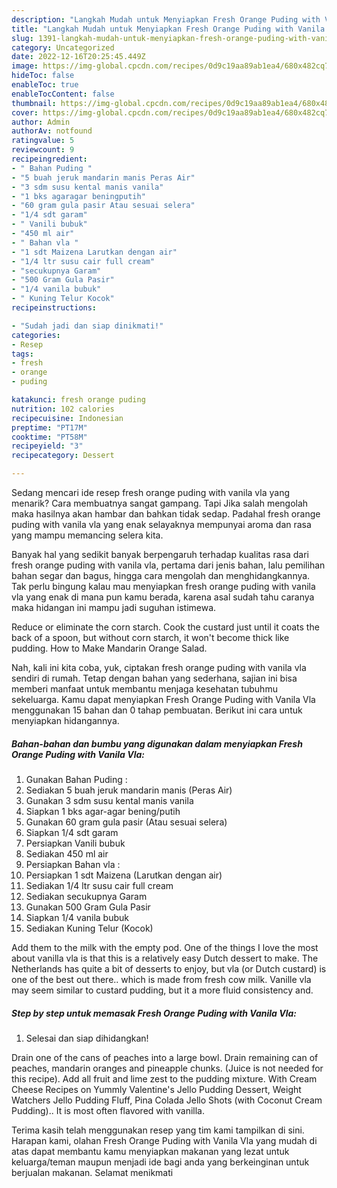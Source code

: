 ```yaml
---
description: "Langkah Mudah untuk Menyiapkan Fresh Orange Puding with Vanila Vla yang Bikin Ngiler"
title: "Langkah Mudah untuk Menyiapkan Fresh Orange Puding with Vanila Vla yang Bikin Ngiler"
slug: 1391-langkah-mudah-untuk-menyiapkan-fresh-orange-puding-with-vanila-vla-yang-bikin-ngiler
category: Uncategorized
date: 2022-12-16T20:25:45.449Z
image: https://img-global.cpcdn.com/recipes/0d9c19aa89ab1ea4/680x482cq70/fresh-orange-puding-with-vanila-vla-foto-resep-utama.jpg
hideToc: false
enableToc: true
enableTocContent: false
thumbnail: https://img-global.cpcdn.com/recipes/0d9c19aa89ab1ea4/680x482cq70/fresh-orange-puding-with-vanila-vla-foto-resep-utama.jpg
cover: https://img-global.cpcdn.com/recipes/0d9c19aa89ab1ea4/680x482cq70/fresh-orange-puding-with-vanila-vla-foto-resep-utama.jpg
author: Admin
authorAv: notfound
ratingvalue: 5
reviewcount: 9
recipeingredient:
- " Bahan Puding "
- "5 buah jeruk mandarin manis Peras Air"
- "3 sdm susu kental manis vanila"
- "1 bks agaragar beningputih"
- "60 gram gula pasir Atau sesuai selera"
- "1/4 sdt garam"
- " Vanili bubuk"
- "450 ml air"
- " Bahan vla "
- "1 sdt Maizena Larutkan dengan air"
- "1/4 ltr susu cair full cream"
- "secukupnya Garam"
- "500 Gram Gula Pasir"
- "1/4 vanila bubuk"
- " Kuning Telur Kocok"
recipeinstructions:

- "Sudah jadi dan siap dinikmati!"
categories:
- Resep
tags:
- fresh
- orange
- puding

katakunci: fresh orange puding 
nutrition: 102 calories
recipecuisine: Indonesian
preptime: "PT17M"
cooktime: "PT58M"
recipeyield: "3"
recipecategory: Dessert

---
```



Sedang mencari ide resep fresh orange puding with vanila vla yang menarik? Cara membuatnya sangat gampang. Tapi Jika salah mengolah maka hasilnya akan hambar dan bahkan tidak sedap. Padahal fresh orange puding with vanila vla yang enak selayaknya mempunyai aroma dan rasa yang mampu memancing selera kita.


Banyak hal yang sedikit banyak berpengaruh terhadap kualitas rasa dari fresh orange puding with vanila vla, pertama dari jenis bahan, lalu pemilihan bahan segar dan bagus, hingga cara mengolah dan menghidangkannya. Tak perlu bingung kalau mau menyiapkan fresh orange puding with vanila vla yang enak di mana pun kamu berada, karena asal sudah tahu caranya maka hidangan ini mampu jadi suguhan istimewa.

Reduce or eliminate the corn starch. Cook the custard just until it coats the back of a spoon, but without corn starch, it won&#39;t become thick like pudding. How to Make Mandarin Orange Salad.


Nah, kali ini kita coba, yuk, ciptakan fresh orange puding with vanila vla sendiri di rumah. Tetap dengan bahan yang sederhana, sajian ini bisa memberi manfaat untuk membantu menjaga kesehatan tubuhmu sekeluarga. Kamu dapat menyiapkan Fresh Orange Puding with Vanila Vla menggunakan 15 bahan dan 0 tahap pembuatan. Berikut ini cara untuk menyiapkan hidangannya.

<!--inarticleads1-->

##### Bahan-bahan dan bumbu yang digunakan dalam menyiapkan Fresh Orange Puding with Vanila Vla:

1. Gunakan  Bahan Puding :
1. Sediakan 5 buah jeruk mandarin manis (Peras Air)
1. Gunakan 3 sdm susu kental manis vanila
1. Siapkan 1 bks agar-agar bening/putih
1. Gunakan 60 gram gula pasir (Atau sesuai selera)
1. Siapkan 1/4 sdt garam
1. Persiapkan  Vanili bubuk
1. Sediakan 450 ml air
1. Persiapkan  Bahan vla :
1. Persiapkan 1 sdt Maizena (Larutkan dengan air)
1. Sediakan 1/4 ltr susu cair full cream
1. Sediakan secukupnya Garam
1. Gunakan 500 Gram Gula Pasir
1. Siapkan 1/4 vanila bubuk
1. Sediakan  Kuning Telur (Kocok)


Add them to the milk with the empty pod. One of the things I love the most about vanilla vla is that this is a relatively easy Dutch dessert to make. The Netherlands has quite a bit of desserts to enjoy, but vla (or Dutch custard) is one of the best out there.. which is made from fresh cow milk. Vanille vla may seem similar to custard pudding, but it a more fluid consistency and. 

<!--inarticleads2-->

##### Step by step untuk memasak Fresh Orange Puding with Vanila Vla:


1. Selesai dan siap dihidangkan!

Drain one of the cans of peaches into a large bowl. Drain remaining can of peaches, mandarin oranges and pineapple chunks. (Juice is not needed for this recipe). Add all fruit and lime zest to the pudding mixture. With Cream Cheese Recipes on Yummly Valentine&#39;s Jello Pudding Dessert, Weight Watchers Jello Pudding Fluff, Pina Colada Jello Shots (with Coconut Cream Pudding).. It is most often flavored with vanilla. 

Terima kasih telah menggunakan resep yang tim kami tampilkan di sini. Harapan kami, olahan Fresh Orange Puding with Vanila Vla yang mudah di atas dapat membantu kamu menyiapkan makanan yang lezat untuk keluarga/teman maupun menjadi ide bagi anda yang berkeinginan untuk berjualan makanan. Selamat menikmati
